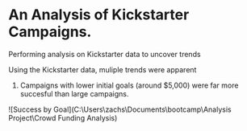 # An Analysis of Kickstarter Campaigns.
Performing analysis on Kickstarter data to uncover trends

Using the Kickstarter data, muliple trends were apparent

1) Campaigns with lower initial goals (around $5,000) were far more succesful than large campaigns.

![Success by Goal](C:\Users\zachs\Documents\bootcamp\Analysis Project\Crowd Funding Analysis)
